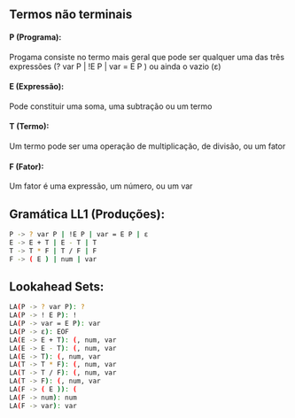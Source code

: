 ## Termos não terminais

#### P (Programa):
Progama consiste no termo mais geral que pode ser qualquer uma das três expressões (? var P | !E P | var = E P ) ou ainda o vazio (ε)

#### E (Expressão):
Pode constituir uma soma, uma subtração ou um termo

#### T (Termo):
Um termo pode ser uma operação de multiplicação, de divisão, ou um fator

#### F (Fator):
Um fator é uma expressão, um número, ou um var

## Gramática LL1 (Produções):

```bash
P -> ? var P | !E P | var = E P | ε
E -> E + T | E - T | T
T -> T * F | T / F | F
F -> ( E ) | num | var
```


## Lookahead Sets:

```bash
LA(P -> ? var P): ?
LA(P -> ! E P): !
LA(P -> var = E P): var
LA(P -> ε): EOF
LA(E -> E + T): (, num, var
LA(E -> E - T): (, num, var
LA(E -> T): (, num, var
LA(T -> T * F): (, num, var
LA(T -> T / F): (, num, var
LA(T -> F): (, num, var
LA(F -> ( E )): (
LA(F -> num): num
LA(F -> var): var
```


